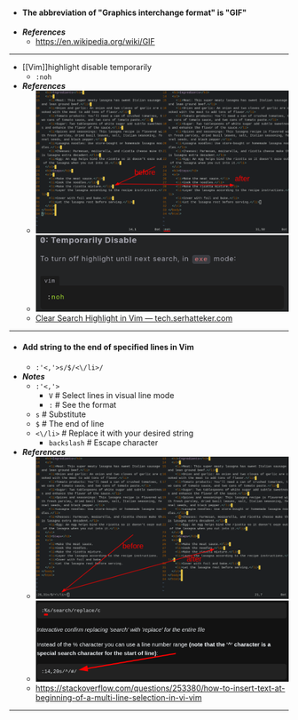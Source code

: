 - #### The abbreviation of "Graphics interchange format" is "GIF"
- ***References***
	- https://en.wikipedia.org/wiki/GIF
- ---
- [[Vim]]highlight disable temporarily
	- `:noh`
- ***References***
	- ![image.png](./assets/image_1666858502150_0.png)
	- ![image.png](./assets/image_1666856965138_0.png)
	- [Clear Search Highlight in Vim — tech.serhatteker.com](https://tech.serhatteker.com/post/2020-03/clear-search-highlight-in-vim/)
- ---
- #### Add string to the end of specified lines in Vim
    - `:'<,'>s/$/<\/li>/`
- ***Notes***
    - `:'<,'>`
        - `V` # Select lines in visual line mode
        - `:` # See the format
    - `s` # Substitute
    - `$` # The end of line
    - `<\/li>` # Replace it with your desired string
        - `backslash` # Escape character
- ***References***
    - ![image.png](./assets/image_1666861974899_0.png)
    - ![image.png](./assets/image_1666862102097_0.png)
    - https://stackoverflow.com/questions/253380/how-to-insert-text-at-beginning-of-a-multi-line-selection-in-vi-vim
- ---
